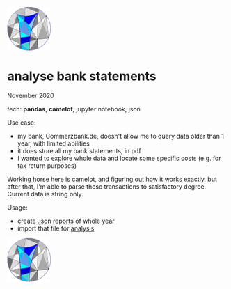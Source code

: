 ![logo](../repo-python.png)

# analyse bank statements

November 2020

tech: **pandas**, **camelot**, jupyter notebook, json

Use case:
- my bank, Commerzbank.de, doesn't allow me to query data older than 1 year, with limited abilities
- it does store all my bank statements, in pdf
- I wanted to explore whole data and locate some specific costs (e.g. for tax return purposes)

Working horse here is camelot, and figuring out how it works exactly, but after that, I'm able to parse those transactions to satisfactory degree.
Current data is string only.

Usage:
- [create .json reports](create_json_yearly_report.ipynb) of whole year
- import that file for [analysis](analyse_yearly_json_report.ipynb)

![logo](../repo-python.png)
